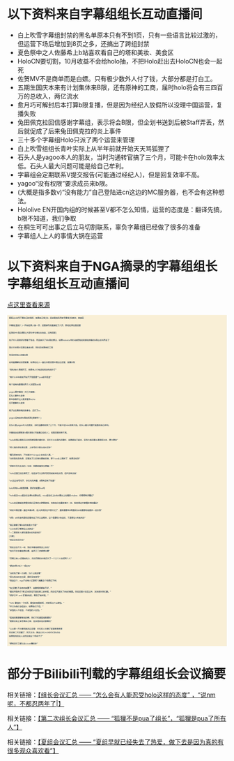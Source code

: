 # 以下资料来自字幕组组长互动直播间

- 白上吹雪字幕组封禁的黑名单原本只有不到1页，只有一些语言比较过激的，但运营下场后增加到8页之多，还搞出了跨组封禁
- 夏色祭中之人佐藤希上b站喜欢看自己的塔和美妆、美食区
- HoloCN要切割，10月收益不会给holo抽，不把Holo赶出去HoloCN也会一起死
- 佐贺MV不是商单而是白嫖。只有极少数外人付了钱，大部分都是打白工。
- 五期生国庆本来有计划集体来B限，还有原神的工商，届时holo将会有三四百万的总收入，两亿流水
- 愈月巧可解封后本打算b限复播，但是因为经纪人放假所以没理中国运营，复播失败
- 兔田佩克拉回信感谢字幕组，表示将会B限，但企划书送到后被Staff弄丢，然后就促成了后来兔田佩克拉的炎上事件
- 三十多个字幕组Holo只派了两个运营来管理
- 白上吹雪组组长青叶实际上从半年前就开始天天骂狐狸了
- 石头人是yagoo本人的朋友，当时沟通转官搞了三个月，可能卡在holo效率太低。石头人最大问题可能是给自己牟利。
- 字幕组会定期联系V提交报告(可能通过经纪人)，但是回复效率不高。
- yagoo“没有权限”要求成员来b限。
- (大概是指多数v)“没有能力”自己登陆进cn这边的MC服务器，也不会有这种想法。
- Hololive EN开国内组的时候甚至V都不怎么知情，运营的态度是：翻译先搞，b限不知道，我们争取
- 在桐生可可出事之后立马切割联系，辜负字幕组已经做了很多的准备
- 字幕组人上人的事情大锅在运营

# 以下资料来自于NGA摘录的字幕组组长字幕组组长互动直播间

[点这里查看来源](https://bbs.nga.cn/read.php?pid=460801330&opt=128)

![NGA摘录](img-fansub-head-chat.png)

# 部分于Bilibili刊载的字幕组组长会议摘要

相关链接：[【组长会议汇总 —— “怎么会有人能忍受holo这样的态度” ，“说nm呢，不都忍两年了|】](https://www.bilibili.com/read/cv8019343)

相关链接：[【第二次组长会议汇总 —— “狐狸不是pua了组长”，“狐狸是pua了所有人”】](https://www.bilibili.com/read/cv8032444)

相关链接：[【夏组会议汇总 —— “夏组早就已经失去了热爱，做下去是因为真的有很多观众喜欢看”】](https://www.bilibili.com/read/cv8040789)